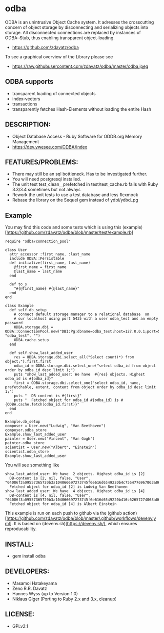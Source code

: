 # odba

ODBA is an unintrusive Object Cache system. It adresses the crosscutting 
concern of object storage by disconnecting and serializing objects into 
storage. All disconnected connections are replaced by instances of 
ODBA::Stub, thus enabling transparent object-loading.


* https://github.com/zdavatz/odba

To see a graphical overview of the Library please see

* https://raw.githubusercontent.com/zdavatz/odba/master/odba.jpeg

## ODBA supports

 * transparent loading of connected objects
 * index-vectors
 * transactions
 * transparently fetches Hash-Elements without loading the entire Hash

## DESCRIPTION:

* Object Database Access - Ruby Software for ODDB.org Memory Management
* https://dev.ywesee.com/ODBA/Index

## FEATURES/PROBLEMS:

* There may still be an sql bottleneck. Has to be investigated further.
* You will need postgresql installed.
* The unit test test_clean__prefetched in test/test_cache.rb fails with Ruby 3.3/3.4 sometimes but not always
* Rework the unit tests to use a test database and less flexmock
* Rebase the library on the Sequel gem instead of ydbi/ydbd_pg

## Example

You may find this code and some tests which is using this (example)[https://github.com/zdavatz/odba/blob/master/test/example.rb]
    
    require "odba/connection_pool"

    class User
      attr_accessor :first_name, :last_name
      include ODBA::Persistable
      def initialize(first_name, last_name)
        @first_name = first_name
        @last_name = last_name
      end

      def to_s
        "#{@first_name} #{@last_name}"
      end
    end

    class Example
      def self.db_setup
        # connect default storage manager to a relational database  on
        # our localhost using port 5435 with a user odba_test and an empty password
        ODBA.storage.dbi = ODBA::ConnectionPool.new("DBI:Pg:dbname=odba_test;host=127.0.0.1;port=5432", "odba_test", "")
        ODBA.cache.setup
      end

      def self.show_last_added_user
        res = ODBA.storage.dbi.select_all("Select count(*) from object;").first.first
        odba_id = ODBA.storage.dbi.select_one("select odba_id from object order by odba_id desc limit 1;")
        puts "show_last_added_user: We have  #{res} objects. Highest odba_id is #{odba_id}"
        first = ODBA.storage.dbi.select_one("select odba_id, name, prefetchable, extent, content from object order by odba_id desc limit 1;")
        puts "  DB-content is #{first}"
        puts "  Fetched object for odba_id #{odba_id} is #{ODBA.cache.fetch(odba_id.first)}"
      end
    end

    Example.db_setup
    composer = User.new("Ludwig", "Van Beethoven")
    composer.odba_store
    Example.show_last_added_user
    painter = User.new("Vincent", "Van Gogh")
    painter.odba_store
    scientist = User.new("Albert", "Einstein")
    scientist.odba_store
    Example.show_last_added_user

You will see something like

    show_last_added_user: We have  2 objects. Highest odba_id is [2]
      DB-content is [2, nil, false, "User", "04086f3a09557365720b3a104066697273745f6e616d6549220b4c7564776967063a0645543a0f406c6173745f6e616d6549221256616e2042656574686f76656e063b07543a15406f6462615f70657273697374656e74543a0d406f6462615f696469073a14406f6462615f6f6273657276657273303a13406f6462615f707265666574636830"]
      Fetched object for odba_id [2] is Ludwig Van Beethoven
    show_last_added_user: We have  4 objects. Highest odba_id is [4]
      DB-content is [4, nil, false, "User", "04086f3a09557365720b3a104066697273745f6e616d6549220b416c62657274063a0645543a0f406c6173745f6e616d6549220d45696e737465696e063b07543a15406f6462615f70657273697374656e74543a0d406f6462615f696469093a14406f6462615f6f6273657276657273303a13406f6462615f707265666574636830"]
      Fetched object for odba_id [4] is Albert Einstein
      

This example is run on each push to github via the (github action)[https://github.com/zdavatz/odba/blob/master/.github/workflows/devenv.yml]. It is based on (devenv.sh)[https://devenv.sh/], which ensures reproducability.

## INSTALL:

* gem install odba

## DEVELOPERS:

* Masamoi Hatakeyama
* Zeno R.R. Davatz
* Hannes Wyss (up to Version 1.0)
* Niklaus Giger (Porting to Ruby 2.x and 3.x, cleanup)

## LICENSE:

* GPLv2.1
